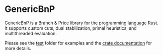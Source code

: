# GenericBnP

GenericBnP is a Branch & Price library for the programming language Rust.
It supports custom cuts, dual stabilization, primal heuristics, and multithreaded evaluation.

Please see the [test](./tests/) folder for examples and the [crate documentation](https://docs.rs/generic-bnp/0.1.0/generic_bnp/) for more details.

